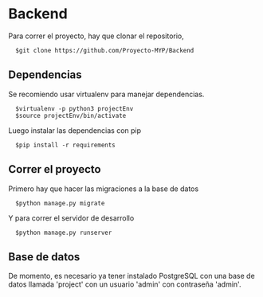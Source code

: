 # Backend

Para correr el proyecto, hay que clonar el repositorio,

      $git clone https://github.com/Proyecto-MYP/Backend

## Dependencias

Se recomiendo usar virtualenv para manejar dependencias.

      $virtualenv -p python3 projectEnv
      $source projectEnv/bin/activate

Luego instalar las dependencias con pip

      $pip install -r requirements

## Correr el proyecto

Primero hay que hacer las migraciones a la base de datos

      $python manage.py migrate

Y para correr el servidor de desarrollo

      $python manage.py runserver

## Base de datos

De momento, es necesario ya tener instalado PostgreSQL con una base de datos
llamada 'project' con un usuario 'admin' con contraseña 'admin'.
